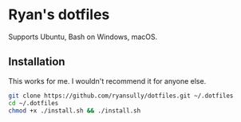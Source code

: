Ryan's dotfiles
===============

Supports Ubuntu, Bash on Windows, macOS.

Installation
------------

This works for me. I wouldn't recommend it for anyone else.

```bash
git clone https://github.com/ryansully/dotfiles.git ~/.dotfiles
cd ~/.dotfiles
chmod +x ./install.sh && ./install.sh
```
